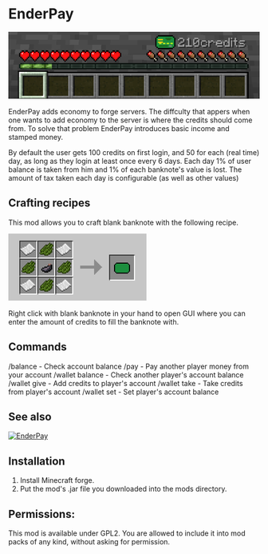 # EnderPay
![Balance HUD](/screenshots/balance_hud.png)

EnderPay adds economy to forge servers.
The diffculty that appers when one wants to add economy to the server is where the credits should come from.
To solve that problem EnderPay introduces basic income and stamped money.

By default the user gets 100 credits on first login, and 50 for each (real time) day, as long as they login at least once every 6 days.
Each day 1% of user balance is taken from him and 1% of each banknote's value is lost.
The amount of tax taken each day is configurable (as well as other values)

## Crafting recipes
This mod allows you to craft blank banknote with the following recipe.

![Banknote crafting recipe](/screenshots/blank_banknote_recipe.png)

Right click with blank banknote in your hand to open GUI where you can enter the amount of credits to fill the banknote with.

## Commands
/balance - Check account balance
/pay <player> <amount> - Pay another player money from your account
/wallet balance <player> - Check another player's account balance
/wallet give <player> - Add credits to player's account
/wallet take <player> - Take credits from player's account
/wallet set <player> - Set player's account balance

## See also
[![EnderPay](https://raw.githubusercontent.com/kamildanak/VendingBlock/master/screenshots/banner.png)](https://github.com/kamildanak/VendingBlock)

## Installation
1. Install Minecraft forge.
2. Put the mod's .jar file you downloaded into the mods directory.

## Permissions:
This mod is available under GPL2.
You are allowed to include it into mod packs of any kind, without asking for permission.
